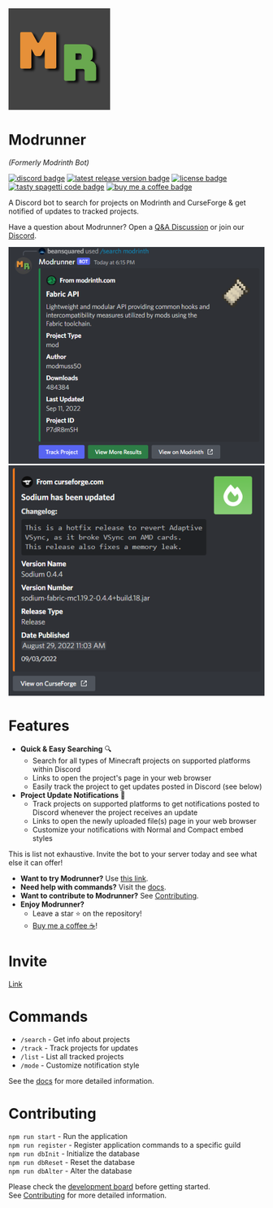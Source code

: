 <img src="./assets/modrunner_logo.jpg" width="200" height="200">

# Modrunner

*(Formerly Modrinth Bot)*

[<img src="https://img.shields.io/discord/764169561003130881?color=%237289DA&logo=discord&style=for-the-badge" alt="discord badge">](https://discord.gg/HZMCRNUd5Z) [<img src="https://img.shields.io/github/v/release/beans-squared/modrunner-bot?style=for-the-badge" alt="latest release version badge">](https://github.com/beans-squared/modrunner-bot/releases) [<img src="https://img.shields.io/github/license/beans-squared/modrunner-bot?style=for-the-badge" alt="license badge">](./LICENSE) [<img src="https://forthebadge.com/images/badges/contains-tasty-spaghetti-code.svg" alt="tasty spagetti code badge" height="28px">]() [<img src="https://img.buymeacoffee.com/button-api/?text=BUY ME A COFFEE&emoji=&slug=beansquared&button_colour=FFDD00&font_colour=000000&font_family=Arial&outline_colour=000000&coffee_colour=ffffff" alt="buy me a coffee badge" height="28px">](https://www.buymeacoffee.com/beansquared)

A Discord bot to search for projects on Modrinth and CurseForge & get notified of updates to tracked projects.

Have a question about Modrunner? Open a [Q&A Discussion](https://github.com/beans-squared/modrunner-bot/discussions/new) or join our [Discord](https://discord.gg/HZMCRNUd5Z).

![](./assets/search_example.png)
![](./assets/notification_example.png)

# Features

- **Quick & Easy Searching** 🔍
  - Search for all types of Minecraft projects on supported platforms within Discord
  - Links to open the project's page in your web browser
  - Easily track the project to get updates posted in Discord (see below)
- **Project Update Notifications** 📨
  - Track projects on supported platforms to get notifications posted to Discord whenever the project receives an update
  - Links to open the newly uploaded file(s) page in your web browser
  - Customize your notifications with Normal and Compact embed styles

This is list not exhaustive. Invite the bot to your server today and see what else it can offer!

- **Want to try Modrunner?** Use [this link](https://discord.com/api/oauth2/authorize?client_id=978413985722404924&permissions=2048&scope=bot%20applications.commands).
- **Need help with commands?** Visit the [docs](https://modrunner.net/docs/intro/).
- **Want to contribute to Modrunner?** See [Contributing](./CONTRIBUTING.md).
- **Enjoy Modrunner?**
  - Leave a star ⭐ on the repository!
  - [Buy me a coffee ☕](https://www.buymeacoffee.com/beansquared)!

# Invite

[Link](https://discord.com/api/oauth2/authorize?client_id=978413985722404924&permissions=2048&scope=bot%20applications.commands)

# Commands

- `/search` - Get info about projects
- `/track` - Track projects for updates
- `/list` - List all tracked projects
- `/mode` - Customize notification style

See the [docs](https://modrunner.net/docs/intro/) for more detailed information.

# Contributing

`npm run start` - Run the application<br>
`npm run register` - Register application commands to a specific guild<br>
`npm run dbInit` - Initialize the database<br>
`npm run dbReset` - Reset the database<br>
`npm run dbAlter` - Alter the database<br>

Please check the [development board](https://github.com/users/beans-squared/projects/6) before getting started.<br>
See [Contributing](./CONTRIBUTING.md) for more detailed information.